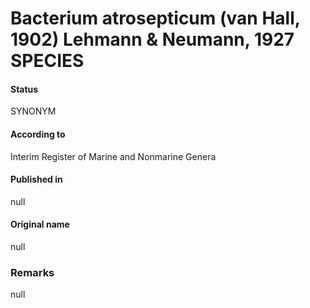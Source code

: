 # Bacterium atrosepticum (van Hall, 1902) Lehmann & Neumann, 1927 SPECIES

#### Status
SYNONYM

#### According to
Interim Register of Marine and Nonmarine Genera

#### Published in
null

#### Original name
null

### Remarks
null